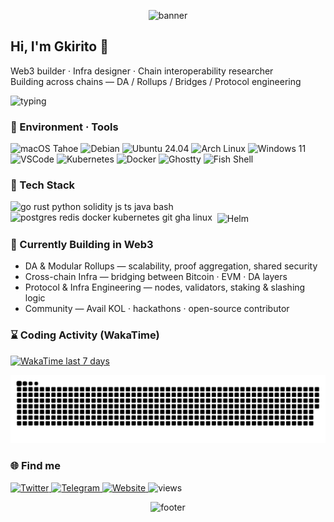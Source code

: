 <!-- Top Gradient Banner -->
<p align="center">
  <img src="https://capsule-render.vercel.app/api?type=waving&height=200&text=Gkirito&fontAlign=50&fontAlignY=40&color=gradient&customColorList=2,14,18,30&fontColor=ffffff" alt="banner"/>
</p>

<h2>Hi, I'm Gkirito 👋</h2>
<p>
  Web3 builder · Infra designer · Chain interoperability researcher<br>
  Building across chains — DA / Rollups / Bridges / Protocol engineering
</p>

<!-- Typing line -->
<img src="https://readme-typing-svg.demolab.com?font=JetBrains+Mono&pause=1200&color=2AA889&width=560&lines=Modular+Blockchains+%7C+Data+Availability;Cross-chain+Bridges+%7C+Rollups;Open-source+Infra+for+Web3+🌐" alt="typing" />

<br>

<h3>🧰 Environment · Tools</h3>
<p>
  <img src="https://img.shields.io/badge/macOS-Tahoe-000000?style=flat-square&logo=apple" alt="macOS Tahoe"/>
  <img src="https://img.shields.io/badge/Debian-Stable-AB1F2B?style=flat-square&logo=debian&logoColor=white" alt="Debian"/>
  <img src="https://img.shields.io/badge/Ubuntu-24.04-E95420?style=flat-square&logo=ubuntu&logoColor=white" alt="Ubuntu 24.04"/>
  <img src="https://img.shields.io/badge/Arch_Linux-Rolling-1793D1?style=flat-square&logo=archlinux&logoColor=white" alt="Arch Linux"/>
  <img src="https://img.shields.io/badge/Windows-11-0078D6?style=flat-square&logo=windows&logoColor=white" alt="Windows 11"/>
  <br>
  <img src="https://img.shields.io/badge/VSCode-007ACC?style=flat-square&logo=visualstudiocode&logoColor=white" alt="VSCode"/>
  <img src="https://img.shields.io/badge/Kubernetes-326CE5?style=flat-square&logo=kubernetes&logoColor=white" alt="Kubernetes"/>
  <img src="https://img.shields.io/badge/Docker-2496ED?style=flat-square&logo=docker&logoColor=white" alt="Docker"/>
  <img src="https://img.shields.io/badge/Ghostty-Terminal-0A0A0A?style=flat-square" alt="Ghostty"/>
  <img src="https://img.shields.io/badge/Fish_Shell-00A6D6?style=flat-square&logo=fishshell&logoColor=white" alt="Fish Shell"/>
</p>

<h3>🧠 Tech Stack</h3>
<p>
  <!-- row 1 -->
  <img src="https://skillicons.dev/icons?i=go,rust,py,solidity,js,ts,java,bash&perline=8" alt="go rust python solidity js ts java bash" />
  <br>
  <!-- row 2 (Helm: use Simple Icons because skillicons has no helm) -->
  <img src="https://skillicons.dev/icons?i=postgres,redis,docker,kubernetes,git,githubactions,linux&perline=8" alt="postgres redis docker kubernetes git gha linux" />
  <img src="https://cdn.simpleicons.org/helm/0F1689" alt="Helm" width="42" height="42" style="vertical-align:middle;margin-left:4px;" />
</p>

<h3>🚀 Currently Building in Web3</h3>
<ul>
  <li>DA & Modular Rollups — scalability, proof aggregation, shared security</li>
  <li>Cross-chain Infra — bridging between Bitcoin · EVM · DA layers</li>
  <li>Protocol & Infra Engineering — nodes, validators, staking & slashing logic</li>
  <li>Community — Avail KOL · hackathons · open-source contributor</li>
</ul>

<h3>⌛ Coding Activity (WakaTime)</h3>
<!-- 如果你的 WakaTime 用户名不是 Gkirito，请把 username= 替换成你的用户名 -->
<a href="https://wakatime.com/@Gkirito">
  <img
    src="https://github-readme-stats.vercel.app/api/wakatime?username=Gkirito&layout=compact&hide_border=true&range=last_7_days"
    alt="WakaTime last 7 days"
  />
</a>

<!-- 可选：你的 GitHub 统计（如觉得不准可以删掉） -->
<!--
<img src="https://pixel-profile.vercel.app/api/github-stats?username=Gkirito&screen_effect=true&background=linear-gradient(to%20bottom%20right,%235580eb,%232aeeff)" width="420" alt="GitHub Stats"/>
-->

<!-- Snake (中间放一段视觉休息，不全局居中) -->
<p align="center">
  <picture>
    <source media="(prefers-color-scheme: dark)" srcset="https://raw.githubusercontent.com/Gkirito/Gkirito/output/github-contribution-grid-snake-dark.svg" />
    <source media="(prefers-color-scheme: light)" srcset="https://raw.githubusercontent.com/Gkirito/Gkirito/output/github-contribution-grid-snake.svg" />
    <img alt="github-snake" src="https://raw.githubusercontent.com/Gkirito/Gkirito/output/github-contribution-grid-snake.svg" />
  </picture>
</p>

<h3>🌐 Find me</h3>
<p>
  <a href="https://twitter.com/Gukirito">
    <img src="https://img.shields.io/badge/Twitter-@Gukirito-00E5FF?style=for-the-badge&logo=twitter&logoColor=white&labelColor=001219" alt="Twitter"/>
  </a>
  <a href="https://t.me/Gkirito">
    <img src="https://img.shields.io/badge/Telegram-@Gkirito-00FFA8?style=for-the-badge&logo=telegram&logoColor=white&labelColor=001219" alt="Telegram"/>
  </a>
  <a href="https://gkirito.com">
    <img src="https://img.shields.io/badge/Website-gkirito.com-FF00E5?style=for-the-badge&logo=vercel&logoColor=white&labelColor=001219" alt="Website"/>
  </a>
  <img src="https://komarev.com/ghpvc/?username=Gkirito&style=flat-square&color=brightgreen" alt="views" />
</p>

<!-- Bottom Gradient Banner -->
<p align="center">
  <img src="https://capsule-render.vercel.app/api?type=waving&height=120&section=footer&color=gradient&customColorList=2,14,18,30" alt="footer"/>
</p>
